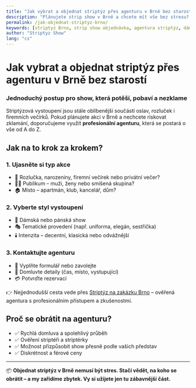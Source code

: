 ```yaml
---
title: "Jak vybrat a objednat striptýz přes agenturu v Brně bez starostí"
description: "Plánujete strip show v Brně a chcete mít vše bez stresu? Poradíme vám, jak snadno a spolehlivě objednat profesionální vystoupení přes ověřenou agenturu."
permalink: /jak-objednat-striptyz-brno/
keywords: [striptyz Brno, strip show objednávka, agentura striptýz, dámský a pánský striptýz, strip na míru]
author: "Striptyz Show"
lang: "cs"
---
```


# Jak vybrat a objednat striptýz přes agenturu v Brně bez starostí  
### Jednoduchý postup pro show, která potěší, pobaví a nezklame

Striptýzová vystoupení jsou stále oblíbenější součástí oslav, rozluček i firemních večírků. Pokud plánujete akci v Brně a nechcete riskovat zklamání, doporučujeme využít **profesionální agenturu**, která se postará o vše od A do Z.

## Jak na to krok za krokem?

### 1. Ujasněte si typ akce

- 🎉 Rozlučka, narozeniny, firemní večírek nebo privátní večer?  
- 👯‍♀️ Publikum – muži, ženy nebo smíšená skupina?  
- 🏠 Místo – apartmán, klub, kancelář, dům?

### 2. Vyberte styl vystoupení

- 💃 Dámská nebo pánská show  
- 🎭 Tematické provedení (např. uniforma, elegán, sestřička)  
- 🕯️ Intenzita – decentní, klasická nebo odvážnější

### 3. Kontaktujte agenturu

- 📧 Vyplňte formulář nebo zavolejte  
- 📝 Domluvte detaily (čas, místo, vystupující)  
- 💳 Potvrďte rezervaci

👉 Nejjednodušší cesta vede přes [Striptýz na zakázku Brno](https://www.striptyz-show.cz/striptyz-brno/) – ověřená agentura s profesionálním přístupem a zkušenostmi.

## Proč se obrátit na agenturu?

- ✅ Rychlá domluva a spolehlivý průběh  
- ✅ Ověření striptéři a striptérky  
- ✅ Možnost přizpůsobit show přesně podle vašich představ  
- ✅ Diskrétnost a férové ceny

---

📦 **Objednat striptýz v Brně nemusí být stres. Stačí vědět, na koho se obrátit – a my zařídíme zbytek. Vy si užijete jen tu zábavnější část.**
